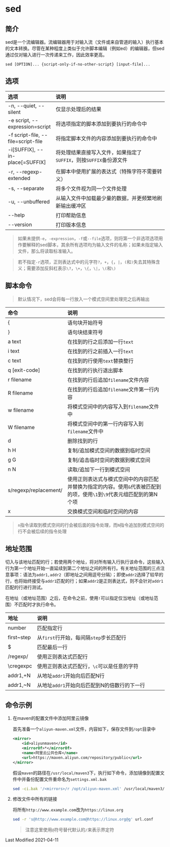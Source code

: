 # sed

## 简介

sed是一个流编辑器。流编辑器用于对输入流（文件或来自管道的输入）执行基本的文本转换。尽管在某种程度上类似于允许脚本编辑（例如ed）的编辑器，但sed通过仅对输入进行一次传递来工作，因此效率更高。

```
sed [OPTION]... {script-only-if-no-other-script} [input-file]...
```

## 选项

<style>
table th:first-of-type {
    width: 18%;
}
</style>

选项 | 说明
:- | :-
-n, --quiet, --silent              | 仅显示处理后的结果
-e script, --expression=script     | 将选项指定的脚本添加到要执行的命令中
-f script-file, --file=script-file | 将指定脚本文件的内容添加到要执行的命令中
-i[SUFFIX], --in-place[=SUFFIX]    | 将处理结果直接写入文件，如果指定了`SUFFIX`，则按`SUFFIX`备份源文件
-r, --regexp-extended              | 在脚本中使用扩展的表达式（特殊字符不需要转义）
-s, --separate                     | 将多个文件视为同一个文件处理
-u, --unbuffered                   | 从输入文件中加载最少量的数据，并更频繁地刷新输出缓冲区
--help                             | 打印帮助信息
--version                          | 打印版本信息

> 如果未提供`-e`，`-expression`，`-f`或`--file`选项，则将第一个非选项选项用作要解释的sed脚本，其余所有选项均为输入文件的名称；如果未指定输入文件，那么将读取标准输入。

> 若不指定`-r`选项，正则表达式中的元字符`?`，`+`，`{`，`|`，`(`和`)`失去其特殊含义；需要添加反斜杠表示`\?`，`\+`，`\{`，`\|`，`\(`和`\)`

## 脚本命令

> 默认情况下，sed会将每一行放入一个模式空间里处理完之后再输出

命令 | 说明
:- | :-
{                     | 语句块开始符号
}                     | 语句块结束符号
a text                | 在找到的行之后添加一行`text`
i text                | 在找到的行之前插入一行`text`
c text                | 在找到的行使用`text`替换整行
q [exit-code]         | 在找到的行执行退出脚本
r filename            | 在找到的行后追加`filename`文件内容
R filename            | 在找到的行后追加`filename`文件第一行内容
w filename            | 将模式空间中的内容写入到`filename`文件中
W filename            | 将模式空间中的第一行内容写入到`filename`文件中
d                     | 删除找到的行
h H                   | 复制/追加模式空间的数据到临时空间
g G                   | 复制/追击临时空间的数据到模式空间
n N                   | 读取/追加下一行到模式空间
s/regexp/replacement/ | 使用正则表达式与模式空间中的内容匹配并替换为指定的内容。使用`&`代表被匹配到的项，使用`\1`到`\9`代表元组匹配到的第N个项
x                     | 交换模式空间和临时空间的内容

> `n`指令读取到模式空间的行会被后面的指令处理，而`N`指令追加到模式空间的行不会被后续的指令处理

## 地址范围

切入与该地址匹配的行；若使用两个地址，将对所有输入行执行该命令，这些输入行为第一个地址开始一直延续到第二个地址之间的所有行。有关地址范围的三点注意事项：语法为`addr1,addr2`（即地址之间用逗号分隔）；即使`addr2`选择了较早的行，也将始终接受与`addr1`匹配的行；如果`addr2`是正则表达式，则不会针对`addr1`匹配的行进行测试。

在地址（或地址范围）之后，在命令之前，使用`!`可以指定仅当地址（或地址范围）不匹配时才执行命令。

地址 | 说明
:- | :-
number     | 匹配指定行
first~step | 从`first`行开始，每间隔`step`步长匹配行
$          | 匹配最后一行
/regexp/   | 使用正则表达式匹配行
\cregexpc  | 使用正则表达式匹配行，`\c`可以是任意的字符
addr1,+N   | 从地址`addr1`开始向后匹配N行
addr1,~N   | 从地址`addr1`开始向后匹配到N的倍数行的下一行

## 命令示例

1. 在maven的配置文件中添加阿里云镜像

    首先准备一个`aliyun-maven.xml`文件，内容如下，保存文件到`/opt`目录中

    ```xml
    <mirror>
        <id>aliyunmaven</id>
        <mirrorOf>*</mirrorOf>
        <name>阿里云公共仓库</name>
        <url>https://maven.aliyun.com/repository/public</url>
    </mirror>
    ```

    假设`maven`的路径在`/usr/local/maven3`下，执行如下命令，添加镜像到配置文件中并备份配置文件重命名为`settings.xml.bak`

    ```bash
    sed -ci.bak '/<mirrors>/r /opt/aliyun-maven.xml' /usr/local/maven3/conf/settings.xml
    ```

2. 修改文件中所有的链接

    将所有`http://www.example.com`改为`https://linux.org`

    ```bash
    sed -r 's@http://www.example.com@https://linux.org@g' url.conf
    ```

    > 注意这里使用`@`符号替代默认的`/`来表示界定符

Last Modified 2021-04-11